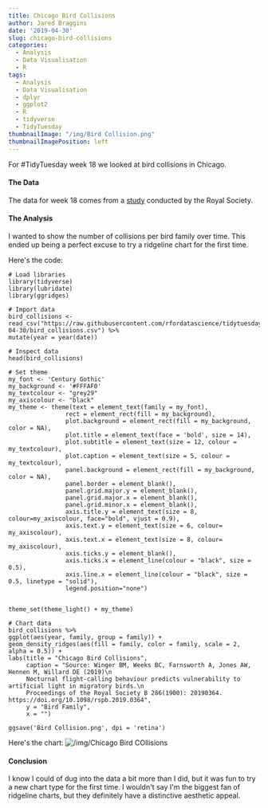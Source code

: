 ```yaml
---
title: Chicago Bird Collisions
author: Jared Braggins
date: '2019-04-30'
slug: chicago-bird-collisions
categories:
  - Analysis
  - Data Visualisation
  - R
tags:
  - Analysis
  - Data Visualisation
  - dplyr
  - ggplot2
  - R
  - tidyverse
  - TidyTuesday
thumbnailImage: "/img/Bird Collision.png"
thumbnailImagePosition: left
---
```


For #TidyTuesday week 18 we looked at bird collisions in Chicago.

#### The Data
The data for week 18 comes from a [study](https://royalsocietypublishing.org/doi/10.1098/rspb.2019.0364) conducted by the Royal Society.

#### The Analysis
I wanted to show the number of collisions per bird family over time. This ended up being a perfect excuse to try a ridgeline chart for the first time.

Here's the code:
  ```
  # Load libraries
library(tidyverse)
library(lubridate)
library(ggridges)

# Import data
bird_collisions <- read_csv("https://raw.githubusercontent.com/rfordatascience/tidytuesday/master/data/2019/2019-04-30/bird_collisions.csv") %>% 
  mutate(year = year(date))

# Inspect data
head(bird_collisions)

# Set theme
my_font <- 'Century Gothic'
my_background <- '#FFFAF0'
my_textcolour <- "grey29"
my_axiscolour <- "black" 
my_theme <- theme(text = element_text(family = my_font),
                  rect = element_rect(fill = my_background),
                  plot.background = element_rect(fill = my_background, color = NA),
                  plot.title = element_text(face = 'bold', size = 14),
                  plot.subtitle = element_text(size = 12, colour = my_textcolour),
                  plot.caption = element_text(size = 5, colour = my_textcolour),
                  panel.background = element_rect(fill = my_background, color = NA),
                  panel.border = element_blank(),
                  panel.grid.major.y = element_blank(),
                  panel.grid.major.x = element_blank(),
                  panel.grid.minor.x = element_blank(),
                  axis.title.y = element_text(size = 8, colour=my_axiscolour, face="bold", vjust = 0.9),
                  axis.text.y = element_text(size = 6, colour= my_axiscolour),
                  axis.text.x = element_text(size = 8, colour= my_axiscolour),
                  axis.ticks.y = element_blank(),
                  axis.ticks.x = element_line(colour = "black", size = 0.5),
                  axis.line.x = element_line(colour = "black", size = 0.5, linetype = "solid"),
                  legend.position="none")


theme_set(theme_light() + my_theme)

# Chart data
bird_collisions %>% 
  ggplot(aes(year, family, group = family)) +
  geom_density_ridges(aes(fill = family, color = family, scale = 2, alpha = 0.5)) + 
  labs(title = "Chicago Bird Collisions",
       caption = "Source: Winger BM, Weeks BC, Farnsworth A, Jones AW, Hennen M, Willard DE (2019)\n
       Nocturnal flight-calling behaviour predicts vulnerability to artificial light in migratory birds.\n
       Proceedings of the Royal Society B 286(1900): 20190364. https://doi.org/10.1098/rspb.2019.0364",
       y = "Bird Family",
       x = "")

ggsave('Bird Collision.png', dpi = 'retina')

  ```
  
Here's the chart:
<img src="/img/Bird Collision.png" title="/img/Chicago Bird COllisions"/>

#### Conclusion
I know I could of dug into the data a bit more than I did, but it was fun to try a new chart type for the first time. I wouldn't say I'm the biggest fan of ridgeline charts, but they definitely have a distinctive aesthetic appeal.